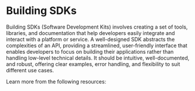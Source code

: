 # Building SDKs

Building SDKs (Software Development Kits) involves creating a set of tools, libraries, and documentation that help developers easily integrate and interact with a platform or service. A well-designed SDK abstracts the complexities of an API, providing a streamlined, user-friendly interface that enables developers to focus on building their applications rather than handling low-level technical details. It should be intuitive, well-documented, and robust, offering clear examples, error handling, and flexibility to suit different use cases.

Learn more from the following resources:

